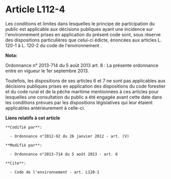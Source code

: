 # Article L112-4

Les conditions et limites dans lesquelles le principe de participation du public est applicable aux décisions publiques ayant
une incidence sur l'environnement prises en application du présent code sont, sous réserve des dispositions particulières que
celui-ci édicte, énoncées                  aux articles L. 120-1 à L. 120-2 du code de l'environnement .

**Nota:**

Ordonnance n° 2013-714 du 5 août 2013 art. 8 : La présente ordonnance entre en vigueur le 1er septembre 2013.

Toutefois, les dispositions de ses articles 6 et 7 ne sont pas applicables aux décisions publiques prises en application des
dispositions du code forestier et du code rural et de la pêche maritime mentionnées à ces articles pour lesquelles une
consultation du public a été engagée avant cette date dans les conditions prévues par les dispositions législatives qui leur
étaient applicables antérieurement à celle-ci.

**Liens relatifs à cet article**

	**Codifié par**:

	  - Ordonnance n°2012-92 du 26 janvier 2012 - art. (V)

	**Modifié par**:

	  - Ordonnance n°2013-714 du 5 août 2013 - art. 6

	**Cite**:

	  - Code de l'environnement - art. L120-1
